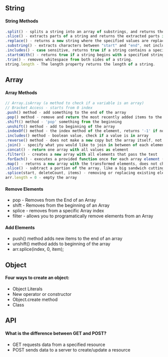 ## String
#### String Methods
```js
.split() - splits a string into an array of substrings, and returns the new array - string.split(separator, limit)
.slice() - extracts parts of a string and returns the extracted parts in a new string - string.slice(start, end)
.replace() - returns a new string where the specified values are replaced - string.replace(searchvalue, newvalue)
.substring() - extracts characters between "start" and "end", not including "end"
.includes() - case sensitive, returns true if a string contains a specified string, otherwise false.
.startsWith() - returns true if a string begins with a specified string, otherwise false.
.trim() - removes whitespace from both sides of a string.
string.length - The length property returns the length of a string.
```

## Array 
#### Array Methods
```js
// Array.isArray (a method to check if a variable is an array)
// Bracket Access - starts from 0 index
.push() method - add something to the end of the array
.pop() method - remove and return the most recently added items to the array
.shift() method - 'pop' something from the beginning
.unshift() method - add to beginning of the array
.indexOf() method - the index method of the element, returns '-1' if no element matches
.includes() method - boolean value, check if a value is in array
.reverse() method - does not make a new copy but the array itself, not return anything, reverse in place
.join() - specify what you would like to join in between of each element in the arrary
.concat() - return one array with all values as element
.filter() - creates a new array with all elements that pass the test
.forEach() - executes a provided function once for each array element (just iterate through it)
.map() - returns a new array with the transformed elements, does not change the original array.
.slice() - subtract a portion of the array, like a big sandwich cutting the portion, it creates a new array
.splice(start, deleteCount, items) - removing or replacing existing elements, it returns a new array with removed elements
arr.length = 0 - empty the array
```
#### Remove Elements
- pop - Removes from the End of an Array
- shift - Removes from the beginning of an Array
- splice - removes from a specific Array index
- filter - allows you to programatically remove elements from an Array

#### Add Elements
- push() method adds new items to the end of an array
- unshift() method adds to beginning of the array
- arr.splice(index, 0, item);

## Object
#### Four ways to create an object:
- Object Literals
- New operator or constructor
- Object.create method
- Class

## API
#### What is the difference between GET and POST?
- GET requests data from a specified resource
- POST sends data to a server to create/update a resource
